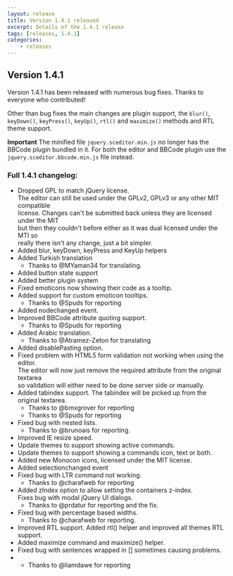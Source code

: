 ```yaml
---
layout: release
title: Version 1.4.1 released
excerpt: Details of the 1.4.1 release
tags: [releases, 1.4.1]
categories:
    - releases
---
```

## Version 1.4.1

Version 1.4.1 has been released with numerous bug fixes. Thanks to everyone who contributed!

Other than bug fixes the main changes are plugin support, the `blur()`, `keyDown()`, `keyPress()`, `keyUp()`, `rtl()` and `maximize()` methods and RTL theme support.

**Important** The minified file `jquery.sceditor.min.js` no longer has the BBCode plugin bundled in it. For both the editor and BBCode plugin use the `jquery.sceditor.bbcode.min.js` file instead.

### Full 1.4.1 changelog:

 * Dropped GPL to match jQuery license.  
     The editor can still be used under the GPLv2, GPLv3 or any other MIT compatible  
     license. Changes can't be submitted back unless they are licensed under the MIT  
     but then they couldn't before either as it was dual licensed under the MTI so  
     really there isn't any change, just a bit simpler.
 * Added blur, keyDown, keyPress and KeyUp helpers
 * Added Turkish translation  
     - Thanks to @MYaman34 for translating.
 * Added button state support
 * Added better plugin system
 * Fixed emoticons now showing their code as a tooltip.
 * Added support for custom emoticon tooltips.  
     - Thanks to @Spuds for reporting
 * Added nodechanged event.
 * Improved BBCode attribute quoting support.  
     - Thanks to @Spuds for reporting
 * Added Arabic translation.  
     - Thanks to @Atramez-Zeton for translating
 * Added disablePasting option.
 * Fixed problem with HTML5 form validation not working when using the editor.  
     The editor will now just remove the required attribute from the original textarea  
     so validation will either need to be done server side or manually.
 * Added tabindex support. The tabindex will be picked up from the original textarea.  
     - Thanks to @bmxgrover for reporting  
     - Thanks to @Spuds for reporting
 * Fixed bug with nested lists.  
     - Thanks to @brunoais for reporting.
 * Improved IE resize speed.
 * Update themes to support showing active commands.
 * Update themes to support showing a commands icon, text or both.
 * Added new Monocon icons, licensed under the MIT license.
 * Added selectionchanged event
 * Fixed bug with LTR command not working.  
     - Thanks to @charafweb for reporting
 * Added zIndex option to allow setting the containers z-index.  
     Fixes bug with modal jQuery UI dialogs.  
     - Thanks to @prdatur for reporting and the fix.
 * Fixed bug with percentage based widths.  
     - Thanks to @charafweb for reporting.
 * Improved RTL support. Added rtl() helper and improved all themes RTL support.
 * Added maximize command and maximize() helper.
 * Fixed bug with sentences wrapped in [] sometimes causing problems.
 * 	- Thanks to @liamdawe for reporting

